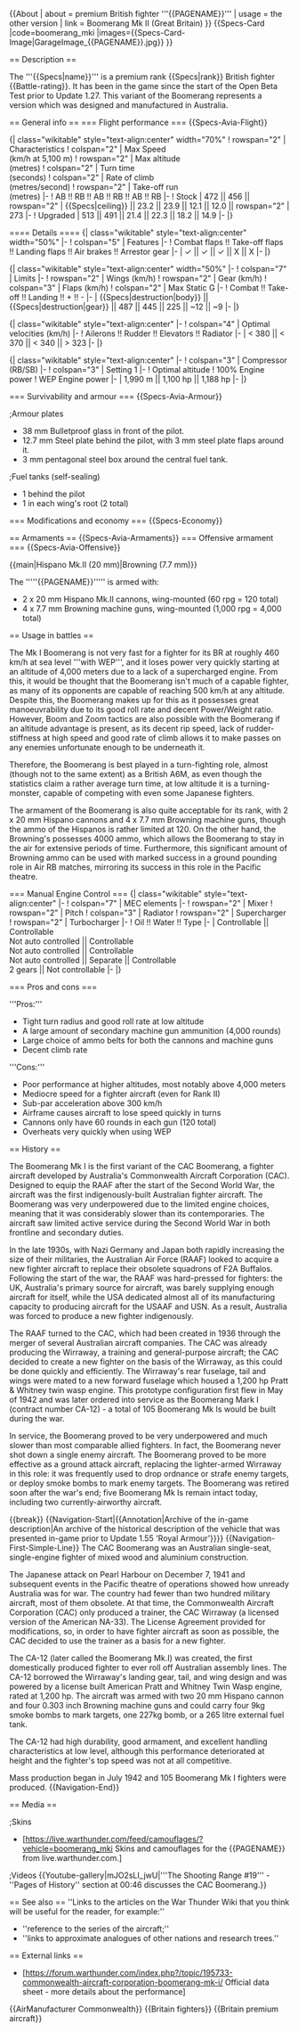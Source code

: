 {{About
| about = premium British fighter '''{{PAGENAME}}'''
| usage = the other version
| link = Boomerang Mk II (Great Britain)
}}
{{Specs-Card
|code=boomerang_mki
|images={{Specs-Card-Image|GarageImage_{{PAGENAME}}.jpg}}
}}

== Description ==
<!-- ''In the description, the first part should be about the history of and the creation and combat usage of the aircraft, as well as its key features. In the second part, tell the reader about the aircraft in the game. Insert a screenshot of the vehicle, so that if the novice player does not remember the vehicle by name, he will immediately understand what kind of vehicle the article is talking about.'' -->
The '''{{Specs|name}}''' is a premium rank {{Specs|rank}} British fighter {{Battle-rating}}. It has been in the game since the start of the Open Beta Test prior to Update 1.27. This variant of the Boomerang represents a version which was designed and manufactured in Australia.

== General info ==
=== Flight performance ===
{{Specs-Avia-Flight}}
<!-- ''Describe how the aircraft behaves in the air. Speed, manoeuvrability, acceleration and allowable loads - these are the most important characteristics of the vehicle.'' -->

{| class="wikitable" style="text-align:center" width="70%"
! rowspan="2" | Characteristics
! colspan="2" | Max Speed<br>(km/h at 5,100 m)
! rowspan="2" | Max altitude<br>(metres)
! colspan="2" | Turn time<br>(seconds)
! colspan="2" | Rate of climb<br>(metres/second)
! rowspan="2" | Take-off run<br>(metres)
|-
! AB !! RB !! AB !! RB !! AB !! RB
|-
! Stock
| 472 || 456 || rowspan="2" | {{Specs|ceiling}} || 23.2 || 23.9 || 12.1 || 12.0 || rowspan="2" | 273
|-
! Upgraded
| 513 || 491 || 21.4 || 22.3 || 18.2 || 14.9
|-
|}

==== Details ====
{| class="wikitable" style="text-align:center" width="50%"
|-
! colspan="5" | Features
|-
! Combat flaps !! Take-off flaps !! Landing flaps !! Air brakes !! Arrestor gear
|-
| ✓ || ✓ || ✓ || X || X     <!-- ✓ -->
|-
|}

{| class="wikitable" style="text-align:center" width="50%"
|-
! colspan="7" | Limits
|-
! rowspan="2" | Wings (km/h)
! rowspan="2" | Gear (km/h)
! colspan="3" | Flaps (km/h)
! colspan="2" | Max Static G
|-
! Combat !! Take-off !! Landing !! + !! -
|-
| {{Specs|destruction|body}} || {{Specs|destruction|gear}} || 487 || 445 || 225 || ~12 || ~9
|-
|}

{| class="wikitable" style="text-align:center"
|-
! colspan="4" | Optimal velocities (km/h)
|-
! Ailerons !! Rudder !! Elevators !! Radiator
|-
| < 380 || < 370 || < 340 || > 323
|-
|}

{| class="wikitable" style="text-align:center"
|-
! colspan="3" | Compressor (RB/SB)
|-
! colspan="3" | Setting 1
|-
! Optimal altitude
! 100% Engine power
! WEP Engine power
|-
| 1,990 m || 1,100 hp || 1,188 hp
|-
|}

=== Survivability and armour ===
{{Specs-Avia-Armour}}
<!-- ''Examine the survivability of the aircraft. Note how vulnerable the structure is and how secure the pilot is, whether the fuel tanks are armoured, etc. Describe the armour, if there is any, and also mention the vulnerability of other critical aircraft systems.'' -->

;Armour plates

* 38 mm Bulletproof glass in front of the pilot.
* 12.7 mm Steel plate behind the pilot, with 3 mm steel plate flaps around it.
* 3 mm pentagonal steel box around the central fuel tank.

;Fuel tanks (self-sealing)

* 1 behind the pilot
* 1 in each wing's root (2 total)

=== Modifications and economy ===
{{Specs-Economy}}

== Armaments ==
{{Specs-Avia-Armaments}}
=== Offensive armament ===
{{Specs-Avia-Offensive}}
<!-- ''Describe the offensive armament of the aircraft, if any. Describe how effective the cannons and machine guns are in a battle, and also what belts or drums are better to use. If there is no offensive weaponry, delete this subsection.'' -->
{{main|Hispano Mk.II (20 mm)|Browning (7.7 mm)}}

The '''''{{PAGENAME}}''''' is armed with:

* 2 x 20 mm Hispano Mk.II cannons, wing-mounted (60 rpg = 120 total)
* 4 x 7.7 mm Browning machine guns, wing-mounted (1,000 rpg = 4,000 total)

== Usage in battles ==
<!-- ''Describe the tactics of playing in the aircraft, the features of using aircraft in a team and advice on tactics. Refrain from creating a "guide" - do not impose a single point of view, but instead, give the reader food for thought. Examine the most dangerous enemies and give recommendations on fighting them. If necessary, note the specifics of the game in different modes (AB, RB, SB).'' -->

The Mk I Boomerang is not very fast for a fighter for its BR at roughly 460 km/h at sea level '''with WEP''', and it loses power very quickly starting at an altitude of 4,000 meters due to a lack of a supercharged engine. From this, it would be thought that the Boomerang isn't much of a capable fighter, as many of its opponents are capable of reaching 500 km/h at any altitude. Despite this, the Boomerang makes up for this as it possesses great manoeuvrability due to its good roll rate and decent Power/Weight ratio. However, Boom and Zoom tactics are also possible with the Boomerang if an altitude advantage is present, as its decent rip speed, lack of rudder-stiffness at high speed and good rate of climb allows it to make passes on any enemies unfortunate enough to be underneath it.

Therefore, the Boomerang is best played in a turn-fighting role, almost (though not to the same extent) as a British A6M, as even though the statistics claim a rather average turn time, at low altitude it is a turning-monster, capable of competing with even some Japanese fighters.

The armament of the Boomerang is also quite acceptable for its rank, with 2 x 20 mm Hispano cannons and 4 x 7.7 mm Browning machine guns, though the ammo of the Hispanos is rather limited at 120. On the other hand, the Browning's possesses 4000 ammo, which allows the Boomerang to stay in the air for extensive periods of time. Furthermore, this significant amount of Browning ammo can be used with marked success in a ground pounding role in Air RB matches, mirroring its success in this role in the Pacific theatre. 

=== Manual Engine Control ===
{| class="wikitable" style="text-align:center"
|-
! colspan="7" | MEC elements
|-
! rowspan="2" | Mixer
! rowspan="2" | Pitch
! colspan="3" | Radiator
! rowspan="2" | Supercharger
! rowspan="2" | Turbocharger
|-
! Oil !! Water !! Type
|-
| Controllable || Controllable<br>Not auto controlled || Controllable<br>Not auto controlled || Controllable<br>Not auto controlled || Separate || Controllable<br>2 gears || Not controllable
|-
|}

=== Pros and cons ===
<!-- ''Summarise and briefly evaluate the vehicle in terms of its characteristics and combat effectiveness. Mark its pros and cons in the bulleted list. Try not to use more than 6 points for each of the characteristics. Avoid using categorical definitions such as "bad", "good" and the like - use substitutions with softer forms such as "inadequate" and "effective".'' -->

'''Pros:'''

* Tight turn radius and good roll rate at low altitude
* A large amount of secondary machine gun ammunition (4,000 rounds)
* Large choice of ammo belts for both the cannons and machine guns
* Decent climb rate

'''Cons:'''

* Poor performance at higher altitudes, most notably above 4,000 meters
* Mediocre speed for a fighter aircraft (even for Rank II)
* Sub-par acceleration above 300 km/h
* Airframe causes aircraft to lose speed quickly in turns 
* Cannons only have 60 rounds in each gun (120 total)
* Overheats very quickly when using WEP

== History ==
<!-- ''Describe the history of the creation and combat usage of the aircraft in more detail than in the introduction. If the historical reference turns out to be too long, take it to a separate article, taking a link to the article about the vehicle and adding a block "/History" (example: <nowiki>https://wiki.warthunder.com/(Vehicle-name)/History</nowiki>) and add a link to it here using the <code>main</code> template. Be sure to reference text and sources by using <code><nowiki><ref></ref></nowiki></code>, as well as adding them at the end of the article with <code><nowiki><references /></nowiki></code>. This section may also include the vehicle's dev blog entry (if applicable) and the in-game encyclopedia description (under <code><nowiki>=== In-game description ===</nowiki></code>, also if applicable).'' -->
The Boomerang Mk I is the first variant of the CAC Boomerang, a fighter aircraft developed by Australia's Commonwealth Aircraft Corporation (CAC). Designed to equip the RAAF after the start of the Second World War, the aircraft was the first indigenously-built Australian fighter aircraft. The Boomerang was very underpowered due to the limited engine choices, meaning that it was considerably slower than its contemporaries. The aircraft saw limited active service during the Second World War in both frontline and secondary duties.

In the late 1930s, with Nazi Germany and Japan both rapidly increasing the size of their militaries, the Australian Air Force (RAAF) looked to acquire a new fighter aircraft to replace their obsolete squadrons of F2A Buffalos. Following the start of the war, the RAAF was hard-pressed for fighters: the UK, Australia's primary source for aircraft, was barely supplying enough aircraft for itself, while the USA dedicated almost all of its manufacturing capacity to producing aircraft for the USAAF and USN. As a result, Australia was forced to produce a new fighter indigenously.

The RAAF turned to the CAC, which had been created in 1936 through the merger of several Australian aircraft companies. The CAC was already producing the Wirraway, a training and general-purpose aircraft; the CAC decided to create a new fighter on the basis of the Wirraway, as this could be done quickly and efficiently. The Wirraway's rear fuselage, tail and wings were mated to a new forward fuselage which housed a 1,200 hp Pratt & Whitney twin wasp engine. This prototype configuration first flew in May of 1942 and was later ordered into service as the Boomerang Mark I (contract number CA-12) - a total of 105 Boomerang Mk Is would be built during the war.

In service, the Boomerang proved to be very underpowered and much slower than most comparable allied fighters. In fact, the Boomerang never shot down a single enemy aircraft. The Boomerang proved to be more effective as a ground attack aircraft, replacing the lighter-armed Wirraway in this role: it was frequently used to drop ordnance or strafe enemy targets, or deploy smoke bombs to mark enemy targets. The Boomerang was retired soon after the war's end; five Boomerang Mk Is remain intact today, including two currently-airworthy aircraft.

{{break}}
{{Navigation-Start|{{Annotation|Archive of the in-game description|An archive of the historical description of the vehicle that was presented in-game prior to Update 1.55 'Royal Armour'}}}}
{{Navigation-First-Simple-Line}}
The CAC Boomerang was an Australian single-seat, single-engine fighter of mixed wood and aluminium construction.

The Japanese attack on Pearl Harbour on December 7, 1941 and subsequent events in the Pacific theatre of operations showed how unready Australia was for war. The country had fewer than two hundred military aircraft, most of them obsolete. At that time, the Commonwealth Aircraft Corporation (CAC) only produced a trainer, the CAC Wirraway (a licensed version of the American NA-33). The License Agreement provided for modifications, so, in order to have fighter aircraft as soon as possible, the CAC decided to use the trainer as a basis for a new fighter.

The CA-12 (later called the Boomerang Mk.I) was created, the first domestically produced fighter to ever roll off Australian assembly lines. The CA-12 borrowed the Wirraway's landing gear, tail, and wing design and was powered by a license built American Pratt and Whitney Twin Wasp engine, rated at 1,200 hp. The aircraft was armed with two 20 mm Hispano cannon and four 0.303 inch Browning machine guns and could carry four 9kg smoke bombs to mark targets, one 227kg bomb, or a 265 litre external fuel tank.

The CA-12 had high durability, good armament, and excellent handling characteristics at low level, although this performance deteriorated at height and the fighter's top speed was not at all competitive.

Mass production began in July 1942 and 105 Boomerang Mk I fighters were produced.
{{Navigation-End}}

== Media ==
<!-- ''Excellent additions to the article would be video guides, screenshots from the game, and photos.'' -->

;Skins

* [https://live.warthunder.com/feed/camouflages/?vehicle=boomerang_mki Skins and camouflages for the {{PAGENAME}} from live.warthunder.com.]

;Videos
{{Youtube-gallery|mJO2sLI_jwU|'''The Shooting Range #19''' - ''Pages of History'' section at 00:46 discusses the CAC Boomerang.}}

== See also ==
''Links to the articles on the War Thunder Wiki that you think will be useful for the reader, for example:''

* ''reference to the series of the aircraft;''
* ''links to approximate analogues of other nations and research trees.''

== External links ==
<!-- ''Paste links to sources and external resources, such as:''
* ''topic on the official game forum;''
* ''other literature.'' -->

* [https://forum.warthunder.com/index.php?/topic/195733-commonwealth-aircraft-corporation-boomerang-mk-i/ Official data sheet - more details about the performance]

{{AirManufacturer Commonwealth}}
{{Britain fighters}}
{{Britain premium aircraft}}